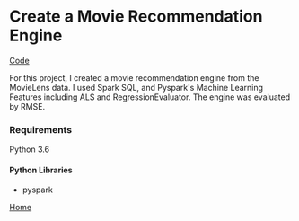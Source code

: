 # Create a Movie Recommendation Engine

[Code](https://github.com/danjsiegel/Portfolio/tree/master/project%2010)

For this project, I created a movie recommendation engine from the MovieLens data. I used Spark SQL, and Pyspark's Machine Learning Features including ALS and RegressionEvaluator. The engine was evaluated by RMSE. 


### Requirements

Python 3.6 

#### Python Libraries
* pyspark

[Home](https://danjsiegel.github.io/Portfolio/)